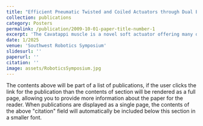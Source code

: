 ```yaml
---
title: "Efficient Pneumatic Twisted and Coiled Actuators through Dual Enforced Anisotropy"
collection: publications
category: Posters
permalink: /publication/2009-10-01-paper-title-number-1
excerpt: 'The Cavatappi muscle is a novel soft actuator offering many desirable attributes such as large linear contraction with negligible radial expansion, compliance, and low cost. However, it has a low energy efficiency (9%) and requires high pressure inputs (over 240~psi), limiting its effectiveness in robotics applications. This work proposes a fiber-reinforced pneumatic twisted-and-coiled actuator (FR-PTCA) that addresses these shortcomings by introducing a fiber reinforcement to increase the tube anisotropy. The FR-PTCA has 1) higher energy efficiency (over 19%) and 2) lower-pressure actuation compared to the Cavatappi muscle without sacrificing muscle strain (70% strain at 130~psi). In addition, this work also presents an analytical model of the FR-PTCA that can be used for design optimization and model-based control. The potential applications of these novel actuators are demonstrated through a continuum robot driven by the FR-PTCA.'
date: 1/2025
venue: 'Southwest Robotics Symposium'
slidesurl: ''
paperurl: ''
citation: ''
image: assets/RoboticsSymposium.jpg
---
```


The contents above will be part of a list of publications, if the user clicks the link for the publication than the contents of section will be rendered as a full page, allowing you to provide more information about the paper for the reader. When publications are displayed as a single page, the contents of the above "citation" field will automatically be included below this section in a smaller font.
